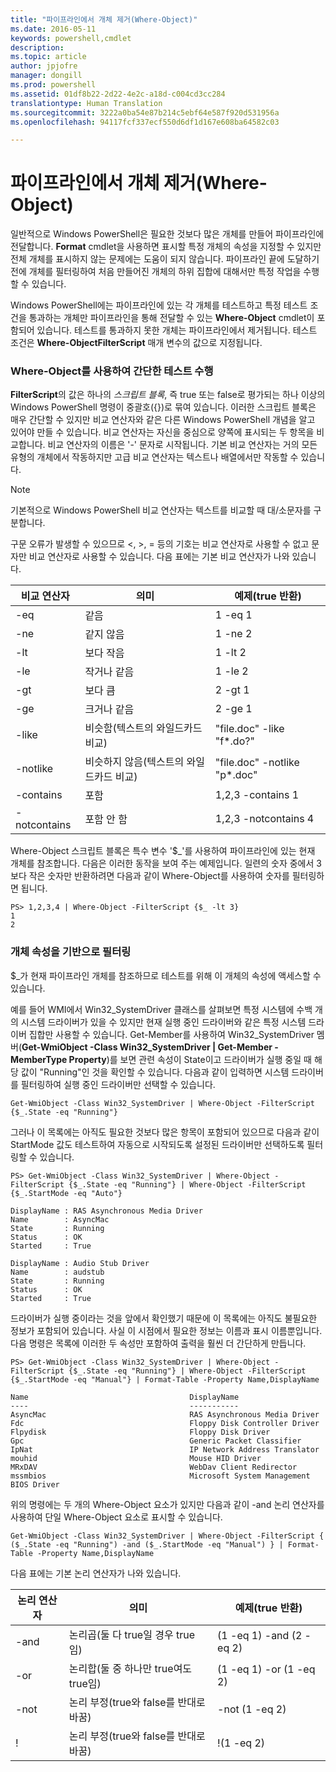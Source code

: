 ```yaml
---
title: "파이프라인에서 개체 제거(Where-Object)"
ms.date: 2016-05-11
keywords: powershell,cmdlet
description: 
ms.topic: article
author: jpjofre
manager: dongill
ms.prod: powershell
ms.assetid: 01df8b22-2d22-4e2c-a18d-c004cd3cc284
translationtype: Human Translation
ms.sourcegitcommit: 3222a0ba54e87b214c5ebf64e587f920d531956a
ms.openlocfilehash: 94117fcf337ecf550d6df1d167e608ba64582c03

---
```


# 파이프라인에서 개체 제거(Where-Object)
일반적으로 Windows PowerShell은 필요한 것보다 많은 개체를 만들어 파이프라인에 전달합니다. **Format** cmdlet을 사용하면 표시할 특정 개체의 속성을 지정할 수 있지만 전체 개체를 표시하지 않는 문제에는 도움이 되지 않습니다. 파이프라인 끝에 도달하기 전에 개체를 필터링하여 처음 만들어진 개체의 하위 집합에 대해서만 특정 작업을 수행할 수 있습니다.

Windows PowerShell에는 파이프라인에 있는 각 개체를 테스트하고 특정 테스트 조건을 통과하는 개체만 파이프라인을 통해 전달할 수 있는 **Where-Object** cmdlet이 포함되어 있습니다. 테스트를 통과하지 못한 개체는 파이프라인에서 제거됩니다. 테스트 조건은 **Where-ObjectFilterScript** 매개 변수의 값으로 지정됩니다.

### Where-Object를 사용하여 간단한 테스트 수행
**FilterScript**의 값은 하나의 *스크립트 블록*, 즉 true 또는 false로 평가되는 하나 이상의 Windows PowerShell 명령이 중괄호({})로 묶여 있습니다. 이러한 스크립트 블록은 매우 간단할 수 있지만 비교 연산자와 같은 다른 Windows PowerShell 개념을 알고 있어야 만들 수 있습니다. 비교 연산자는 자신을 중심으로 양쪽에 표시되는 두 항목을 비교합니다. 비교 연산자의 이름은 '-' 문자로 시작됩니다. 기본 비교 연산자는 거의 모든 유형의 개체에서 작동하지만 고급 비교 연산자는 텍스트나 배열에서만 작동할 수 있습니다.

> [!NOTE]
> 기본적으로 Windows PowerShell 비교 연산자는 텍스트를 비교할 때 대/소문자를 구분합니다.

구문 오류가 발생할 수 있으므로 <, >, = 등의 기호는 비교 연산자로 사용할 수 없고 문자만 비교 연산자로 사용할 수 있습니다. 다음 표에는 기본 비교 연산자가 나와 있습니다.

|비교 연산자|의미|예제(true 반환)|
|-----------------------|-----------|--------------------------|
|-eq|같음|1 -eq 1|
|-ne|같지 않음|1 -ne 2|
|-lt|보다 작음|1 -lt 2|
|-le|작거나 같음|1 -le 2|
|-gt|보다 큼|2 -gt 1|
|-ge|크거나 같음|2 -ge 1|
|-like|비슷함(텍스트의 와일드카드 비교)|"file.doc" -like "f\*.do?"|
|-notlike|비슷하지 않음(텍스트의 와일드카드 비교)|"file.doc" -notlike "p\*.doc"|
|-contains|포함|1,2,3 -contains 1|
|-notcontains|포함 안 함|1,2,3 -notcontains 4|

Where-Object 스크립트 블록은 특수 변수 '$_'를 사용하여 파이프라인에 있는 현재 개체를 참조합니다. 다음은 이러한 동작을 보여 주는 예제입니다. 일련의 숫자 중에서 3보다 작은 숫자만 반환하려면 다음과 같이 Where-Object를 사용하여 숫자를 필터링하면 됩니다.

```
PS> 1,2,3,4 | Where-Object -FilterScript {$_ -lt 3}
1
2
```

### 개체 속성을 기반으로 필터링
$_가 현재 파이프라인 개체를 참조하므로 테스트를 위해 이 개체의 속성에 액세스할 수 있습니다.

예를 들어 WMI에서 Win32_SystemDriver 클래스를 살펴보면 특정 시스템에 수백 개의 시스템 드라이버가 있을 수 있지만 현재 실행 중인 드라이버와 같은 특정 시스템 드라이버 집합만 사용할 수 있습니다. Get-Member를 사용하여 Win32_SystemDriver 멤버(**Get-WmiObject -Class Win32_SystemDriver | Get-Member -MemberType Property**)를 보면 관련 속성이 State이고 드라이버가 실행 중일 때 해당 값이 "Running"인 것을 확인할 수 있습니다. 다음과 같이 입력하면 시스템 드라이버를 필터링하여 실행 중인 드라이버만 선택할 수 있습니다.

```
Get-WmiObject -Class Win32_SystemDriver | Where-Object -FilterScript {$_.State -eq "Running"}
```

그러나 이 목록에는 아직도 필요한 것보다 많은 항목이 포함되어 있으므로 다음과 같이 StartMode 값도 테스트하여 자동으로 시작되도록 설정된 드라이버만 선택하도록 필터링할 수 있습니다.

```
PS> Get-WmiObject -Class Win32_SystemDriver | Where-Object -FilterScript {$_.State -eq "Running"} | Where-Object -FilterScript {$_.StartMode -eq "Auto"}

DisplayName : RAS Asynchronous Media Driver
Name        : AsyncMac
State       : Running
Status      : OK
Started     : True

DisplayName : Audio Stub Driver
Name        : audstub
State       : Running
Status      : OK
Started     : True
```

드라이버가 실행 중이라는 것을 앞에서 확인했기 때문에 이 목록에는 아직도 불필요한 정보가 포함되어 있습니다. 사실 이 시점에서 필요한 정보는 이름과 표시 이름뿐입니다. 다음 명령은 목록에 이러한 두 속성만 포함하여 출력을 훨씬 더 간단하게 만듭니다.

```
PS> Get-WmiObject -Class Win32_SystemDriver | Where-Object -FilterScript {$_.State -eq "Running"} | Where-Object -FilterScript {$_.StartMode -eq "Manual"} | Format-Table -Property Name,DisplayName

Name                                    DisplayName
----                                    -----------
AsyncMac                                RAS Asynchronous Media Driver
Fdc                                     Floppy Disk Controller Driver
Flpydisk                                Floppy Disk Driver
Gpc                                     Generic Packet Classifier
IpNat                                   IP Network Address Translator
mouhid                                  Mouse HID Driver
MRxDAV                                  WebDav Client Redirector
mssmbios                                Microsoft System Management BIOS Driver
```

위의 명령에는 두 개의 Where-Object 요소가 있지만 다음과 같이 -and 논리 연산자를 사용하여 단일 Where-Object 요소로 표시할 수 있습니다.

```
Get-WmiObject -Class Win32_SystemDriver | Where-Object -FilterScript { ($_.State -eq "Running") -and ($_.StartMode -eq "Manual") } | Format-Table -Property Name,DisplayName
```

다음 표에는 기본 논리 연산자가 나와 있습니다.

|논리 연산자|의미|예제(true 반환)|
|--------------------|-----------|--------------------------|
|-and|논리곱(둘 다 true일 경우 true임)|(1 -eq 1) -and (2 -eq 2)|
|-or|논리합(둘 중 하나만 true여도 true임)|(1 -eq 1) -or (1 -eq 2)|
|-not|논리 부정(true와 false를 반대로 바꿈)|-not (1 -eq 2)|
|\!|논리 부정(true와 false를 반대로 바꿈)|\!(1 -eq 2)|




<!--HONumber=Aug16_HO4-->


